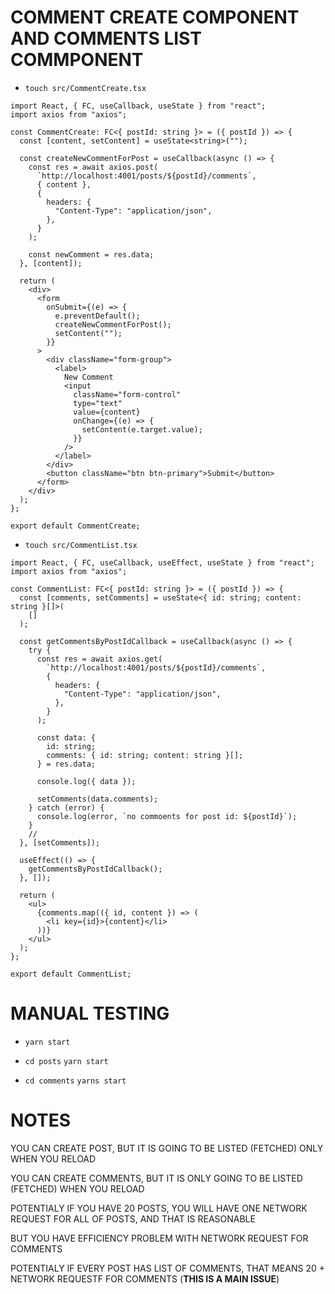 # COMMENT CREATE COMPONENT AND COMMENTS LIST COMMPONENT

- `touch src/CommentCreate.tsx`

```tsx
import React, { FC, useCallback, useState } from "react";
import axios from "axios";

const CommentCreate: FC<{ postId: string }> = ({ postId }) => {
  const [content, setContent] = useState<string>("");

  const createNewCommentForPost = useCallback(async () => {
    const res = await axios.post(
      `http://localhost:4001/posts/${postId}/comments`,
      { content },
      {
        headers: {
          "Content-Type": "application/json",
        },
      }
    );

    const newComment = res.data;
  }, [content]);

  return (
    <div>
      <form
        onSubmit={(e) => {
          e.preventDefault();
          createNewCommentForPost();
          setContent("");
        }}
      >
        <div className="form-group">
          <label>
            New Comment
            <input
              className="form-control"
              type="text"
              value={content}
              onChange={(e) => {
                setContent(e.target.value);
              }}
            />
          </label>
        </div>
        <button className="btn btn-primary">Submit</button>
      </form>
    </div>
  );
};

export default CommentCreate;

```

- `touch src/CommentList.tsx`

```tsx
import React, { FC, useCallback, useEffect, useState } from "react";
import axios from "axios";

const CommentList: FC<{ postId: string }> = ({ postId }) => {
  const [comments, setComments] = useState<{ id: string; content: string }[]>(
    []
  );

  const getCommentsByPostIdCallback = useCallback(async () => {
    try {
      const res = await axios.get(
        `http://localhost:4001/posts/${postId}/comments`,
        {
          headers: {
            "Content-Type": "application/json",
          },
        }
      );

      const data: {
        id: string;
        comments: { id: string; content: string }[];
      } = res.data;

      console.log({ data });

      setComments(data.comments);
    } catch (error) {
      console.log(error, `no commoents for post id: ${postId}`);
    }
    //
  }, [setComments]);

  useEffect(() => {
    getCommentsByPostIdCallback();
  }, []);

  return (
    <ul>
      {comments.map(({ id, content }) => (
        <li key={id}>{content}</li>
      ))}
    </ul>
  );
};

export default CommentList;
```

# MANUAL TESTING

- `yarn start`

- `cd posts` `yarn start`

- `cd comments` `yarns start`

# NOTES

YOU CAN CREATE POST, BUT IT IS GOING TO BE LISTED (FETCHED) ONLY WHEN YOU RELOAD

YOU CAN CREATE COMMENTS, BUT IT IS ONLY GOING TO BE LISTED (FETCHED) WHEN YOU RELOAD

POTENTIALY IF YOU HAVE 20 POSTS, YOU WILL HAVE ONE NETWORK REQUEST FOR ALL OF POSTS, AND THAT IS REASONABLE

BUT YOU HAVE EFFICIENCY PROBLEM WITH NETWORK REQUEST FOR COMMENTS

POTENTIALY IF EVERY POST HAS LIST OF COMMENTS, THAT MEANS 20 + NETWORK REQUESTF FOR COMMENTS (**THIS IS A MAIN ISSUE**)

